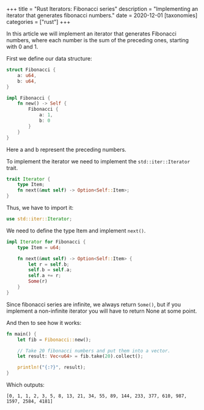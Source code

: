 +++
title = "Rust Iterators: Fibonacci series"
description = "Implementing an iterator that generates fibonacci numbers."
date = 2020-12-01
[taxonomies]
categories = ["rust"]
+++

In this article we will implement an iterator that generates Fibonacci numbers, 
where each number is the sum of the preceding ones, starting with 0 and 1.

First we define our data structure:

```rust
struct Fibonacci {
    a: u64,
    b: u64,
}

impl Fibonacci {
    fn new() -> Self {
        Fibonacci {
            a: 1,
            b: 0
        }
    }
}
```

Here a and b represent the preceding numbers.

To implement the iterator we need to implement the `std::iter::Iterator` trait.

```rust
trait Iterator {
    type Item;
    fn next(&mut self) -> Option<Self::Item>;
}
```

Thus, we have to import it:

```rust
use std::iter::Iterator;
```

We need to define the type Item and implement `next()`.

```rust
impl Iterator for Fibonacci {
    type Item = u64;

    fn next(&mut self) -> Option<Self::Item> {
        let r = self.b;
        self.b = self.a;
        self.a += r;
        Some(r)
    }
}
```

Since fibonacci series are infinite, we always return `Some()`, but if you implement a non-infinite iterator you will have to return None at some point.

And then to see how it works:

```rust
fn main() {
    let fib = Fibonacci::new();

	// Take 20 fibonacci numbers and put them into a vector.
    let result: Vec<u64> = fib.take(20).collect();

    println!("{:?}", result);
}
```

Which outputs:

```
[0, 1, 1, 2, 3, 5, 8, 13, 21, 34, 55, 89, 144, 233, 377, 610, 987, 1597, 2584, 4181]
```


